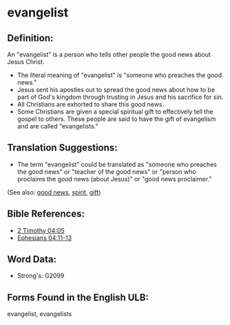 # evangelist

## Definition:

An "evangelist" is a person who tells other people the good news about Jesus Christ.

* The literal meaning of "evangelist" is "someone who preaches the good news."
* Jesus sent his apostles out to spread the good news about how to be part of God's kingdom through trusting in Jesus and his sacrifice for sin.
* All Christians are exhorted to share this good news.
* Some Christians are given a special spiritual gift to effectively tell the gospel to others. These people are said to have the gift of evangelism and are called "evangelists."

## Translation Suggestions:

* The term "evangelist" could be translated as "someone who preaches the good news" or "teacher of the good news" or "person who proclaims the good news (about Jesus)" or "good news proclaimer."

(See also: [good news](../kt/goodnews.md), [spirit](../kt/spirit.md), [gift](../kt/gift.md))

## Bible References:

* [2 Timothy 04:05](rc://en/tn/help/2ti/04/05)
* [Ephesians 04:11-13](rc://en/tn/help/eph/04/11)

## Word Data:

* Strong's: G2099

## Forms Found in the English ULB:

evangelist, evangelists

